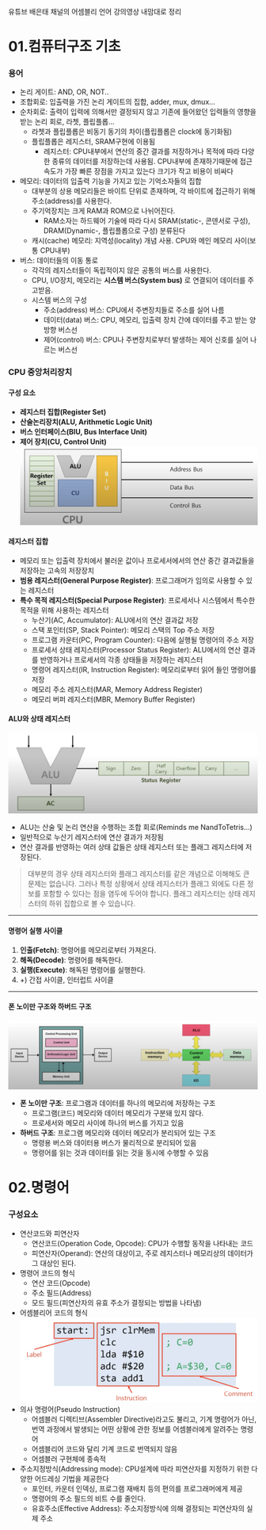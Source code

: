 유튜브 배은태 채널의 어셈블리 언어 강의영상 내맘대로 정리


# 01.컴퓨터구조 기초

### 용어
- 논리 게이트: AND, OR, NOT..
- 조합회로: 입출력을 가진 논리 게이트의 집합, adder, mux, dmux...
- 순차회로: 출력이 입력에 의해서만 결정되지 않고 기존에 들어왔던 입력들의 영향을 받는 논리 회로, 라쳇, 플립플롭...
	- 라쳇과 플립플롭은 비동기 동기의 차이(플립플롭은 clock에 동기화됨)
	- 플립플롭은 레지스터, SRAM구현에 이용됨
		- 레지스터: CPU내부에서 연산의 중간 결과를 저장하거나 목적에 따라 다양한 종류의 데이터를 저장하는데 사용됨. CPU내부에 존재하기때문에 접근 속도가 가장 빠른 장점을 가지고 있는다 크기가 작고 비용이 비싸다
- 메모리: 데이터의 입출력 기능을 가지고 있는 기억소자들의 집합
	- 대부분의 상용 메모리들은 바이트 단위로 존재하며, 각 바이트에 접근하기 위해 주소(address)를 사용한다.
	- 주기억장치는 크게 RAM과 ROM으로 나뉘어진다.
		- RAM소자는 하드웨어 기술에 따라 다시 SRAM(static-, 콘덴서로 구성), DRAM(Dynamic-, 플립플롭으로 구성) 분류된다
	- 캐시(cache) 메모리: 지역성(locality) 개념 사용. CPU와 메인 메모리 사이(보통 CPU내부)
- 버스: 데이터들의 이동 통로
	- 각각의 레지스터들이 독립적이지 않은 공통의 버스를 사용한다.
	- CPU, I/O장치, 메모리는 **시스템 버스(System bus)** 로 연결되어 데이터를 주고받음.
	- 시스템 버스의 구성
		- 주소(address) 버스: CPU에서 주변장치들로 주소를 실어 나름
		- 데이터(data) 버스: CPU, 메모리, 입출력 장치 간에 데이터를 주고 받는 양방향 버스선
		- 제어(control) 버스: CPU나 주변장치로부터 발생하는 제어 신호를 실어 나르는 버스선

### CPU 중앙처리장치
#### 구성 요소
- __레지스터 집합(Register Set)__
- __산술논리장치(ALU, Arithmetic Logic Unit)__
- __버스 인터페이스(BIU, Bus Interface Unit)__
- __제어 장치(CU, Control Unit)__
![CPU_구성](./imgs/CPU.png)

#### 레지스터 집합
- 메모리 또는 입출력 장치에서 불러운 값이나 프로세서에서의 연산 중간 결과값들을 저장하는 고속의 저장장치
- __범용 레지스터(General Purpose Register)__: 프로그래머가 임의로 사용할 수 있는 레지스터
- __특수 목적 레지스터(Special Purpose Register)__: 프로세서나 시스템에서 특수한 목적을 위해 사용하는 레지스터
	- 누산기(AC, Accumulator): ALU에서의 연산 결과값 저장
	- 스택 포인터(SP, Stack Pointer): 메모리 스택의 Top 주소 저장
	- 프로그램 카운터(PC, Program Counter): 다음에 실행될 명령어의 주소 저장
	- 프로세서 상태 레지스터(Processor Status Register): ALU에서의 연산 결과를 반영하거나 프로세서의 각종 상태들을 저장하는 레지스터
	- 명령어 레지스터(IR, Instruction Register): 메모리로부터 읽어 들인 명령어를 저장
	- 메모리 주소 레지스터(MAR, Memory Address Register)
	- 메모리 버퍼 레지스터(MBR, Memory Buffer Register)

#### ALU와 상태 레지스터
![ALU_구성](./imgs/ALU.png)
- ALU는 산술 및 논리 연산을 수행하는 조합 회로(Reminds me NandToTetris...)
- 일반적으로 누산기 레지스터에 연산 결과가 저장됨
- 연산 결과를 반영하는 여러 상태 값들은 상태 레지스터 또는 플래그 레지스터에 저장된다.
> 대부분의 경우 상태 레지스터와 플래그 레지스터를 같은 개념으로 이해해도 큰 문제는 없습니다.
 그러나 특정 상황에서 상태 레지스터가 플래그 외에도 다른 정보를 포함할 수 있다는 점을 염두에 두어야 합니다.
 플래그 레지스터는 상태 레지스터의 하위 집합으로 볼 수 있습니다.
---
#### 명령어 실행 사이클
1. __인출(Fetch)__: 명령어를 메모리로부터 가져온다.
2. __해독(Decode)__: 명령어를 해독한다.
3. __실행(Execute)__: 해독된 명령어를 실행한다.
4. +) 간접 사이클, 인터럽트 사이클
---
#### 폰 노이만 구조와 하버드 구조
![ALU_구성](./imgs/von_harvard_structure.png)

- __폰 노이만 구조__: 프로그램과 데이터를 하나의 메모리에 저장하는 구조
	- 프로그램(코드) 메모리와 데이터 메모리가 구분돼 있지 않다.
	- 프로세서와 메모리 사이에 하나의 버스를 가지고 있음
- __하버드 구조__: 프로그램 메모리와 데이터 메모리가 분리되어 있는 구조
	- 명령용 버스와 데이터용 버스가 물리적으로 분리되어 있음
	- 명령어를 읽는 것과 데이터를 읽는 것을 동시에 수행할 수 있음

# 02.명령어

### 구성요소
- 연산코드와 피연산자
	- 연산코드(Operation Code, Opcode): CPU가 수행할 동작을 나타내는 코드
	- 피연산자(Operand): 연산의 대상이고, 주로 레지스터나 메모리상의 데이터가 그 대상인 된다.
- 명령어 코드의 형식
	- 연산 코드(Opcode)
	- 주소 필드(Address)
	- 모드 필드(피연산자의 유효 주소가 결정되는 방법을 나타냄)
- 어셈블리어 코드의 형식
![어셈코드형식](./imgs/asm_structure.png)
- 의사 명령어(Pseudo Instruction)
	- 어셈블러 디렉티브(Assembler Directive)라고도 불리고, 기계 명령어가 아닌, 번역 과정에서 발생되는 어떤 상황에 관한 정보를 어셈블러에게 알려주는 명령어
	- 어셈블리어 코드와 달리 기계 코드로 번역되지 않음
	- 어셈블러 구현체에 종속적
- 주소지정방식(Addressing mode): CPU설계에 따라 피연산자를 지정하기 위한 다양한 어드레싱 기법을 제공한다
	- 포인터, 카운터 인덱싱, 프로그램 재배치 등의 편의를 프로그래머에게 제공
	- 명령어의 주소 필드의 비트 수를 줄인다.
	- 유효주소(Effective Address): 주소지정방식에 의해 결정되는 피연산자의 실제 주소
